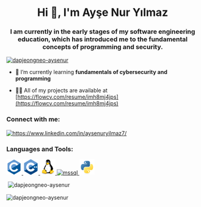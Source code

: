 <h1 align="center">Hi 👋, I'm Ayşe Nur Yılmaz</h1>
<h3 align="center">I am currently in the early stages of my software engineering education, which has introduced me to the fundamental concepts of programming and security.</h3>

<p align="left"> <a href="https://github.com/ryo-ma/github-profile-trophy"><img src="https://github-profile-trophy.vercel.app/?username=dapjeongneo-aysenur" alt="dapjeongneo-aysenur" /></a> </p>

- 🌱 I’m currently learning **fundamentals of cybersecurity and programming**

- 👨‍💻 All of my projects are available at [https://flowcv.com/resume/imh8mj4jps](https://flowcv.com/resume/imh8mj4jps)

<h3 align="left">Connect with me:</h3>
<p align="left">
<a href="https://linkedin.com/in/https://www.linkedin.com/in/aysenuryilmaz7/" target="blank"><img align="center" src="https://raw.githubusercontent.com/rahuldkjain/github-profile-readme-generator/master/src/images/icons/Social/linked-in-alt.svg" alt="https://www.linkedin.com/in/aysenuryilmaz7/" height="30" width="40" /></a>
</p>

<h3 align="left">Languages and Tools:</h3>
<p align="left"> <a href="https://www.cprogramming.com/" target="_blank" rel="noreferrer"> <img src="https://raw.githubusercontent.com/devicons/devicon/master/icons/c/c-original.svg" alt="c" width="40" height="40"/> </a> <a href="https://www.w3schools.com/cpp/" target="_blank" rel="noreferrer"> <img src="https://raw.githubusercontent.com/devicons/devicon/master/icons/cplusplus/cplusplus-original.svg" alt="cplusplus" width="40" height="40"/> </a> <a href="https://www.linux.org/" target="_blank" rel="noreferrer"> <img src="https://raw.githubusercontent.com/devicons/devicon/master/icons/linux/linux-original.svg" alt="linux" width="40" height="40"/> </a> <a href="https://www.microsoft.com/en-us/sql-server" target="_blank" rel="noreferrer"> <img src="https://www.svgrepo.com/show/303229/microsoft-sql-server-logo.svg" alt="mssql" width="40" height="40"/> </a> <a href="https://www.python.org" target="_blank" rel="noreferrer"> <img src="https://raw.githubusercontent.com/devicons/devicon/master/icons/python/python-original.svg" alt="python" width="40" height="40"/> </a> </p>

<p>&nbsp;<img align="center" src="https://github-readme-stats.vercel.app/api?username=dapjeongneo-aysenur&show_icons=true&locale=en" alt="dapjeongneo-aysenur" /></p>

<p><img align="center" src="https://github-readme-streak-stats.herokuapp.com/?user=dapjeongneo-aysenur&" alt="dapjeongneo-aysenur" /></p>
